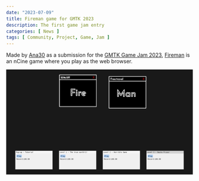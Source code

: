 ```yaml
---
date: "2023-07-09"
title: Fireman game for GMTK 2023
description: The first game jam entry
categories: [ News ]
tags: [ Community, Project, Game, Jam ]
---
```


Made by [Ana30](https://ana30.itch.io) as a submission for the [GMTK Game Jam 2023](https://itch.io/jam/gmtk-2023), [Fireman](https://ana30.itch.io/fireman) is an nCine game where you play as the web browser.

![Fireman](/img/gallery/Fireman.png "Fireman")
